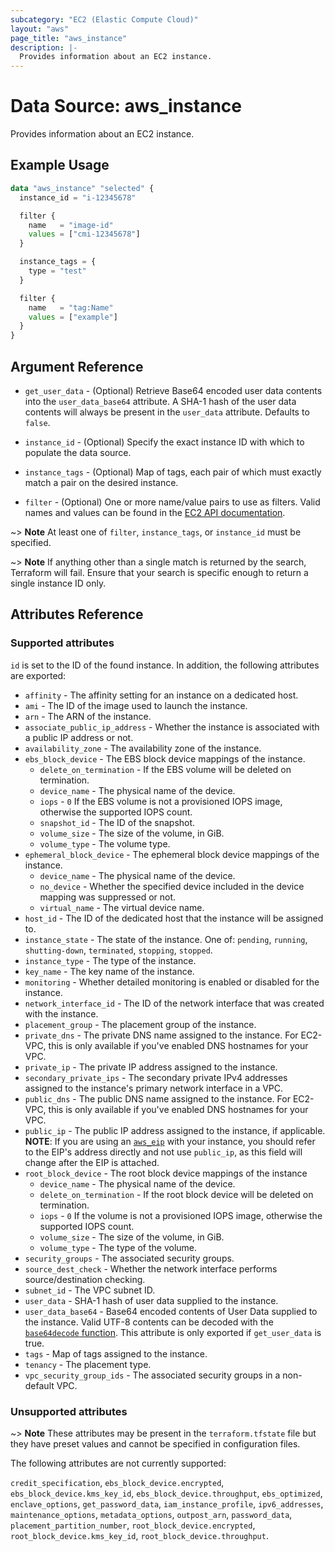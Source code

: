```yaml
---
subcategory: "EC2 (Elastic Compute Cloud)"
layout: "aws"
page_title: "aws_instance"
description: |-
  Provides information about an EC2 instance.
---
```


[base64decode-function]: https://www.terraform.io/docs/configuration/functions/base64decode.html
[describe-instances]: https://docs.cloud.croc.ru/en/api/ec2/instances/DescribeInstances.html

# Data Source: aws_instance

Provides information about an EC2 instance.

## Example Usage

```terraform
data "aws_instance" "selected" {
  instance_id = "i-12345678"

  filter {
    name   = "image-id"
    values = ["cmi-12345678"]
  }

  instance_tags = {
    type = "test"
  }

  filter {
    name   = "tag:Name"
    values = ["example"]
  }
}
```

## Argument Reference

* `get_user_data` - (Optional) Retrieve Base64 encoded user data contents into the `user_data_base64` attribute.
  A SHA-1 hash of the user data contents will always be present in the `user_data` attribute. Defaults to `false`.
* `instance_id` - (Optional) Specify the exact instance ID with which to populate the data source.
* `instance_tags` - (Optional) Map of tags, each pair of which must exactly match a pair on the desired instance.

* `filter` - (Optional) One or more name/value pairs to use as filters.
	Valid names and values can be found in the [EC2 API documentation][describe-instances].

~> **Note** At least one of `filter`, `instance_tags`, or `instance_id` must be specified.

~> **Note** If anything other than a single match is returned by the search,
Terraform will fail. Ensure that your search is specific enough to return
a single instance ID only.

## Attributes Reference

### Supported attributes

`id` is set to the ID of the found instance. In addition, the following attributes
are exported:

* `affinity` - The affinity setting for an instance on a dedicated host.
* `ami` - The ID of the image used to launch the instance.
* `arn` - The ARN of the instance.
* `associate_public_ip_address` - Whether the instance is associated with a public IP address or not.
* `availability_zone` - The availability zone of the instance.
* `ebs_block_device` - The EBS block device mappings of the instance.
    * `delete_on_termination` - If the EBS volume will be deleted on termination.
    * `device_name` - The physical name of the device.
    * `iops` - `0` If the EBS volume is not a provisioned IOPS image, otherwise the supported IOPS count.
    * `snapshot_id` - The ID of the snapshot.
    * `volume_size` - The size of the volume, in GiB.
    * `volume_type` - The volume type.
* `ephemeral_block_device` - The ephemeral block device mappings of the instance.
    * `device_name` - The physical name of the device.
    * `no_device` - Whether the specified device included in the device mapping was suppressed or not.
    * `virtual_name` - The virtual device name.
* `host_id` - The ID of the dedicated host that the instance will be assigned to.
* `instance_state` - The state of the instance. One of: `pending`, `running`, `shutting-down`, `terminated`, `stopping`, `stopped`.
* `instance_type` - The type of the instance.
* `key_name` - The key name of the instance.
* `monitoring` - Whether detailed monitoring is enabled or disabled for the instance.
* `network_interface_id` - The ID of the network interface that was created with the instance.
* `placement_group` - The placement group of the instance.
* `private_dns` - The private DNS name assigned to the instance. For EC2-VPC, this is only available if you've enabled DNS hostnames for your VPC.
* `private_ip` - The private IP address assigned to the instance.
* `secondary_private_ips` - The secondary private IPv4 addresses assigned to the instance's primary network interface in a VPC.
* `public_dns` - The public DNS name assigned to the instance. For EC2-VPC, this is only available if you've enabled DNS hostnames for your VPC.
* `public_ip` - The public IP address assigned to the instance, if applicable. **NOTE**: If you are using an [`aws_eip`](../resources/eip.md) with your instance, you should refer to the EIP's address directly and not use `public_ip`, as this field will change after the EIP is attached.
* `root_block_device` - The root block device mappings of the instance
    * `device_name` - The physical name of the device.
    * `delete_on_termination` - If the root block device will be deleted on termination.
    * `iops` - `0` If the volume is not a provisioned IOPS image, otherwise the supported IOPS count.
    * `volume_size` - The size of the volume, in GiB.
    * `volume_type` - The type of the volume.
* `security_groups` - The associated security groups.
* `source_dest_check` - Whether the network interface performs source/destination checking.
* `subnet_id` - The VPC subnet ID.
* `user_data` - SHA-1 hash of user data supplied to the instance.
* `user_data_base64` - Base64 encoded contents of User Data supplied to the instance. Valid UTF-8 contents can be decoded with the [`base64decode` function][base64decode-function]. This attribute is only exported if `get_user_data` is true.
* `tags` - Map of tags assigned to the instance.
* `tenancy` - The placement type.
* `vpc_security_group_ids` - The associated security groups in a non-default VPC.

### Unsupported attributes

~> **Note** These attributes may be present in the `terraform.tfstate` file but they have preset values and cannot be specified in configuration files.

The following attributes are not currently supported:

`credit_specification`, `ebs_block_device.encrypted`, `ebs_block_device.kms_key_id`, `ebs_block_device.throughput`, `ebs_optimized`, `enclave_options`, `get_password_data`, `iam_instance_profile`, `ipv6_addresses`, `maintenance_options`, `metadata_options`, `outpost_arn`, `password_data`, `placement_partition_number`, `root_block_device.encrypted`, `root_block_device.kms_key_id`, `root_block_device.throughput`.
